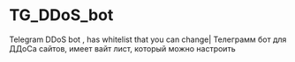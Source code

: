 # TG_DDoS_bot
Telegram DDoS bot , has whitelist that you can change| Телеграмм бот для ДДоСа сайтов, имеет вайт лист, который можно настроить
